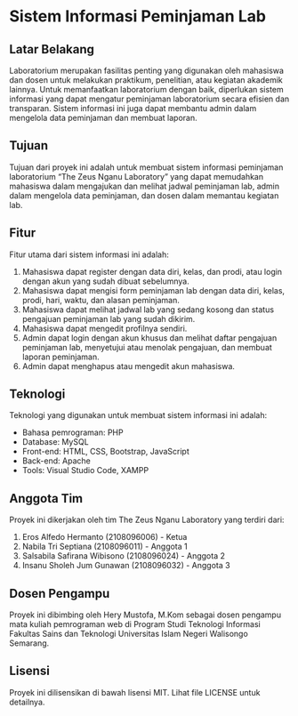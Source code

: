 # Sistem Informasi Peminjaman Lab

## Latar Belakang
Laboratorium merupakan fasilitas penting yang digunakan oleh mahasiswa dan dosen untuk melakukan praktikum, penelitian, atau kegiatan akademik lainnya. Untuk memanfaatkan laboratorium dengan baik, diperlukan sistem informasi yang dapat mengatur peminjaman laboratorium secara efisien dan transparan. Sistem informasi ini juga dapat membantu admin dalam mengelola data peminjaman dan membuat laporan.

## Tujuan
Tujuan dari proyek ini adalah untuk membuat sistem informasi peminjaman laboratorium “The Zeus Nganu Laboratory” yang dapat memudahkan mahasiswa dalam mengajukan dan melihat jadwal peminjaman lab, admin dalam mengelola data peminjaman, dan dosen dalam memantau kegiatan lab.

## Fitur
Fitur utama dari sistem informasi ini adalah:

1) Mahasiswa dapat register dengan data diri, kelas, dan prodi, atau login dengan akun yang sudah dibuat sebelumnya.
2) Mahasiswa dapat mengisi form peminjaman lab dengan data diri, kelas, prodi, hari, waktu, dan alasan peminjaman.
3) Mahasiswa dapat melihat jadwal lab yang sedang kosong dan status pengajuan peminjaman lab yang sudah dikirim.
4) Mahasiswa dapat mengedit profilnya sendiri.
5) Admin dapat login dengan akun khusus dan melihat daftar pengajuan peminjaman lab, menyetujui atau menolak pengajuan, dan membuat laporan peminjaman.
6) Admin dapat menghapus atau mengedit akun mahasiswa.

## Teknologi
Teknologi yang digunakan untuk membuat sistem informasi ini adalah:

- Bahasa pemrograman: PHP
- Database: MySQL
- Front-end: HTML, CSS, Bootstrap, JavaScript
- Back-end: Apache
- Tools: Visual Studio Code, XAMPP

## Anggota Tim
Proyek ini dikerjakan oleh tim The Zeus Nganu Laboratory yang terdiri dari:

1) Eros Alfedo Hermanto (2108096006) - Ketua
2) Nabila Tri Septiana (2108096011) - Anggota 1
3) Salsabila Safirana Wibisono (2108096024) - Anggota 2
4) Insanu Sholeh Jum Gunawan (2108096032) - Anggota 3

## Dosen Pengampu
Proyek ini dibimbing oleh Hery Mustofa, M.Kom sebagai dosen pengampu mata kuliah pemrograman web di Program Studi Teknologi Informasi Fakultas Sains dan Teknologi Universitas Islam Negeri Walisongo Semarang.

## Lisensi
Proyek ini dilisensikan di bawah lisensi MIT. Lihat file LICENSE untuk detailnya.
